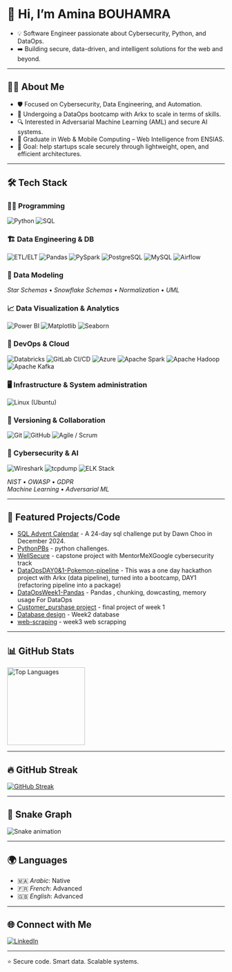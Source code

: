 # 👋 Hi, I’m Amina BOUHAMRA
- 💡 Software Engineer passionate about Cybersecurity, Python, and DataOps.
- ➡️ Building secure, data-driven, and intelligent solutions for the web and beyond.

---

## 🧑‍💻 About Me
- 🛡️ Focused on Cybersecurity, Data Engineering, and Automation.
- 💾 Undergoing a DataOps bootcamp with Arkx to scale in terms of skills. 
- 🔍 Interested in Adversarial Machine Learning (AML) and secure AI systems.
- 🧠 Graduate in Web & Mobile Computing – Web Intelligence from ENSIAS.
- 🎯 Goal: help startups scale securely through lightweight, open, and efficient architectures.

---

## 🛠️ Tech Stack

### 👨‍💻 Programming
![Python](https://img.shields.io/badge/Python-3776AB?logo=python&logoColor=white)
![SQL](https://img.shields.io/badge/SQL-336791?logo=postgresql&logoColor=white)

### 🏗️ Data Engineering & DB
![ETL/ELT](https://img.shields.io/badge/ETL%2FELT-4B8BBE)
![Pandas](https://img.shields.io/badge/Pandas-150458?logo=pandas&logoColor=white)
![PySpark](https://img.shields.io/badge/PySpark-E25A1C?logo=apachespark&logoColor=white)
![PostgreSQL](https://img.shields.io/badge/PostgreSQL-4169E1?logo=postgresql&logoColor=white)
![MySQL](https://img.shields.io/badge/MySQL-4479A1?logo=mysql&logoColor=white)
![Airflow](https://img.shields.io/badge/Apache%20Airflow-017CEE?logo=apacheairflow&logoColor=white)

### 🧩 Data Modeling
*Star Schemas* • *Snowflake Schemas* • *Normalization* • *UML*

### 📈 Data Visualization & Analytics
![Power BI](https://img.shields.io/badge/Power%20BI-F2C811?logo=powerbi&logoColor=black)
![Matplotlib](https://img.shields.io/badge/Matplotlib-11557C?logo=plotly&logoColor=white)
![Seaborn](https://img.shields.io/badge/Seaborn-4C8CBF)

### 🚀 DevOps & Cloud
![Databricks](https://img.shields.io/badge/Databricks-FF3621?logo=databricks&logoColor=white)
![GitLab CI/CD](https://img.shields.io/badge/GitLab%20CI%2FCD-FC6D26?logo=gitlab&logoColor=white)
![Azure](https://img.shields.io/badge/Azure-0089D6?logo=microsoftazure&logoColor=white)
![Apache Spark](https://img.shields.io/badge/Apache%20Spark-E25A1C?logo=apachespark&logoColor=white)
![Apache Hadoop](https://img.shields.io/badge/Apache%20Hadoop-66CCFF?logo=apache&logoColor=black)
![Apache Kafka](https://img.shields.io/badge/Apache%20Kafka-231F20?logo=apachekafka&logoColor=white)

### 🖥️ Infrastructure & System administration
![Linux (Ubuntu)](https://img.shields.io/badge/Linux%20(Ubuntu)-E95420?logo=ubuntu&logoColor=white)

### 🔗 Versioning & Collaboration
![Git](https://img.shields.io/badge/Git-F05032?logo=git&logoColor=white)
![GitHub](https://img.shields.io/badge/GitHub-181717?logo=github&logoColor=white)
![Agile / Scrum](https://img.shields.io/badge/Agile%20%2F%20Scrum-2496ED)

### 🔐 Cybersecurity & AI
![Wireshark](https://img.shields.io/badge/Wireshark-1679A7?logo=wireshark&logoColor=white)
![tcpdump](https://img.shields.io/badge/tcpdump-005571?logo=linux&logoColor=white)
![ELK Stack](https://img.shields.io/badge/ELK%20Stack-005571?logo=elasticstack&logoColor=white)

*NIST* • *OWASP* • *GDPR*  
*Machine Learning* • *Adversarial ML*


---

## 📌 Featured Projects/Code  
- [SQL Advent Calendar](https://github.com/aMAAmina/SQLAdventCalendar2024) - A 24-day sql challenge put by Dawn Choo in December 2024.
- [PythonPBs](https://github.com/aMAAmina/PythonPBs) - python challenges.
- [WellSecure](https://github.com/aMAAmina/WellSecure) - capstone project with MentorMeXGoogle cybersecurity track
- [DataOpsDAY0&1-Pokemon-pipeline](https://github.com/aMAAmina/pokemon-pipeline) - This was a one day hackathon project with Arkx (data pipeline), turned into a bootcamp, DAY1 (refactoring pipeline into a package)
- [DataOpsWeek1-Pandas](https://github.com/aMAAmina/PANDAS-DATAOPS) - Pandas , chunking, dowcasting, memory usage For DataOps
- [Customer_purshase project](https://github.com/aMAAmina/customer-purchase-analytics) - final project of week 1
- [Database design](https://github.com/aMAAmina/database-design) - Week2 database
- [web-scraping](https://github.com/aMAAmina/web-scraping) - week3 web scrapping

---

## 📊 GitHub Stats
<p>
  <img src="https://github-readme-stats.vercel.app/api/top-langs/?username=aMAAmina&layout=compact&theme=tokyonight&cache_seconds=3600" alt="Top Languages" height="180" />
</p>

---

## 🔥 GitHub Streak
[![GitHub Streak](https://streak-stats.demolab.com?user=aMAAmina&theme=tokyonight)](https://git.io/streak-stats)

---

## 🐍 Snake Graph
![Snake animation](https://raw.githubusercontent.com/aMAAmina/aMAAmina/output/github-contribution-grid-snake.svg)

---


## 🌍 Languages  
- 🇲🇦 *Arabic*: Native  
- 🇫🇷 *French*: Advanced  
- 🇬🇧 *English*: Advanced  

---

## 🌐 Connect with Me  
[![LinkedIn](https://img.shields.io/badge/LinkedIn-0A66C2?style=for-the-badge&logo=linkedin&logoColor=white)](https://www.linkedin.com/in/aminabouhamra/)  

---

⭐️ Secure code. Smart data. Scalable systems.
